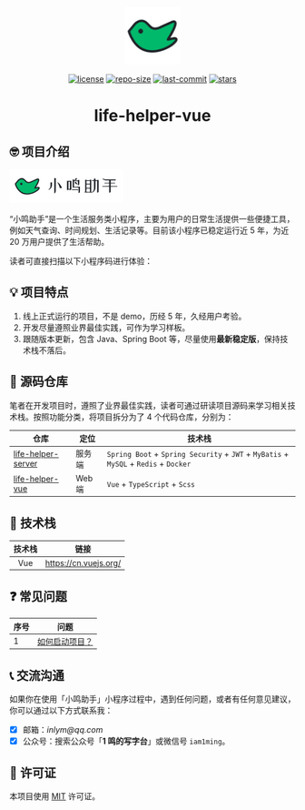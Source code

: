 <div align="center">
<a href="https://weutil.com/"> <img width="100" src="./DevOps/docs/images/logo-1.svg"> </a>

[![license](https://img.shields.io/github/license/inlym/life-helper-vue.svg)](LICENSE)
[![repo-size](https://img.shields.io/github/repo-size/inlym/life-helper-vue.svg)](repo-size)
[![last-commit](https://img.shields.io/github/last-commit/inlym/life-helper-vue.svg)](last-commit)
[![stars](https://img.shields.io/github/stars/inlym/life-helper-vue.svg)](stars)

<h1>life-helper-vue</h1>

</div>

## 🤓 项目介绍

![image](./DevOps/docs/images/logo-2.png)

“小鸣助手”是一个生活服务类小程序，主要为用户的日常生活提供一些便捷工具，例如天气查询、时间规划、生活记录等。目前该小程序已稳定运行近 5 年，为近 20 万用户提供了生活帮助。

读者可直接扫描以下小程序码进行体验：

## 💡 项目特点

1. 线上正式运行的项目，不是 demo，历经 5 年，久经用户考验。
2. 开发尽量遵照业界最佳实践，可作为学习样板。
3. 跟随版本更新，包含 Java、Spring Boot 等，尽量使用**最新稳定版**，保持技术栈不落后。

## 🍱 源码仓库

笔者在开发项目时，遵照了业界最佳实践，读者可通过研读项目源码来学习相关技术栈。按照功能分类，将项目拆分为了 4 个代码仓库，分别为：

| 仓库                                                              | 定位   | 技术栈                                                                               |
| ----------------------------------------------------------------- | ------ | ------------------------------------------------------------------------------------ |
| [life-helper-server](https://github.com/inlym/life-helper-server) | 服务端 | `Spring Boot` + `Spring Security` + `JWT` + `MyBatis` + `MySQL` + `Redis` + `Docker` |
| [life-helper-vue](https://github.com/inlym/life-helper-vue)       | Web 端 | `Vue` + `TypeScript` + `Scss`                                                        |

## 🚀 技术栈

| 技术栈 | 链接                    |
| :----: | ----------------------- |
|  Vue   | <https://cn.vuejs.org/> |

## ❓ 常见问题

| 序号 | 问题                                                          |
| ---- | ------------------------------------------------------------- |
| 1    | [如何启动项目？](https://github.com/inlym/life-helper-server) |

## 📞 交流沟通

如果你在使用「小鸣助手」小程序过程中，遇到任何问题，或者有任何意见建议，你可以通过以下方式联系我：

- [x] 邮箱：_inlym@qq.com_
- [x] 公众号：搜索公众号「**1 鸣的写字台**」或微信号 `iam1ming`。

## 📄 许可证

本项目使用 [MIT](LICENSE) 许可证。
